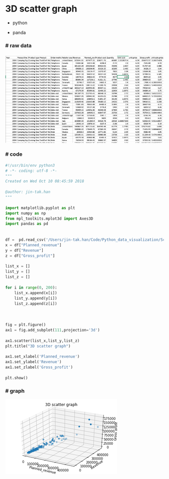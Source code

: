 # 3D scatter graph

- python

- panda


### # raw data

### ![raw_data](raw_data.png)







### #  code

```python
#!/usr/bin/env python3
# -*- coding: utf-8 -*-
"""
Created on Wed Oct 10 08:45:59 2018

@author: jin-tak.han
"""

import matplotlib.pyplot as plt
import numpy as np
from mpl_toolkits.mplot3d import Axes3D
import pandas as pd


df =  pd.read_csv('/Users/jin-tak.han/Code/Python_data_visualization/Scatter_graph_basic/data_sample_scatter.csv')
x = df["Planned_revenue"]
y = df["Revenue"]
z = df["Gross_profit"]

list_x = [] 
list_y = []
list_z = []

for i in range(0, 200):
    list_x.append(x[i])
    list_y.append(y[i])
    list_z.append(z[i])
    


fig = plt.figure()
ax1 = fig.add_subplot(111,projection='3d')

ax1.scatter(list_x,list_y,list_z)
plt.title("3D scatter graph")

ax1.set_xlabel('Planned_revenue')
ax1.set_ylabel('Revenue')
ax1.set_zlabel('Gross_profit')

plt.show()
```



### #  graph

![3D_scatter_plot](3D_scatter_plot.png)

